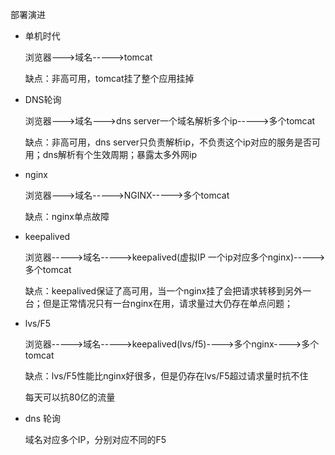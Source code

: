 部署演进

- 单机时代

  浏览器--->域名----->tomcat

  缺点：非高可用，tomcat挂了整个应用挂掉

- DNS轮询

  浏览器--->域名--->dns server一个域名解析多个ip----->多个tomcat

  缺点：非高可用，dns server只负责解析ip，不负责这个ip对应的服务是否可用；dns解析有个生效周期；暴露太多外网ip

- nginx

  浏览器--->域名----->NGINX----->多个tomcat

  缺点：nginx单点故障

- keepalived

  浏览器----->域名----->keepalived(虚拟IP 一个ip对应多个nginx)----->多个tomcat

  缺点：keepalived保证了高可用，当一个nginx挂了会把请求转移到另外一台；但是正常情况只有一台nginx在用，请求量过大仍存在单点问题；

- lvs/F5

  浏览器----->域名----->keepalived(lvs/f5)---->多个nginx---->多个tomcat

  缺点：lvs/F5性能比nginx好很多，但是仍存在lvs/F5超过请求量时抗不住

  每天可以抗80亿的流量

- dns 轮询

  域名对应多个IP，分别对应不同的F5